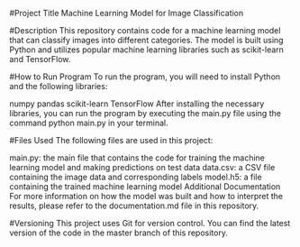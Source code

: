 
#Project Title
Machine Learning Model for Image Classification

#Description
This repository contains code for a machine learning model that can classify images into different categories. The model is built using Python and utilizes popular machine learning libraries such as scikit-learn and TensorFlow.

#How to Run Program
To run the program, you will need to install Python and the following libraries:

numpy
pandas
scikit-learn
TensorFlow
After installing the necessary libraries, you can run the program by executing the main.py file using the command python main.py in your terminal.

#Files Used
The following files are used in this project:

main.py: the main file that contains the code for training the machine learning model and making predictions on test data
data.csv: a CSV file containing the image data and corresponding labels
model.h5: a file containing the trained machine learning model
Additional Documentation
For more information on how the model was built and how to interpret the results, please refer to the documentation.md file in this repository.

#Versioning
This project uses Git for version control. You can find the latest version of the code in the master branch of this repository.
